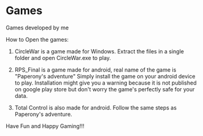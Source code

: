 # Games
Games developed by me


How to Open the games:
1) CircleWar is a game made for Windows.
Extract the files in a single folder and open CircleWar.exe to play. 

2) RPS_Final is a game made for android, real name of the game is "Paperony's adventure"
Simply install the game on your android device to play. Installation might give you a warning because it is not published on google play store but don't worry the game's perfectly safe for your data.

3) Total Control is also made for android. Follow the same steps as Paperony's adventure.

Have Fun and Happy Gaming!!!
